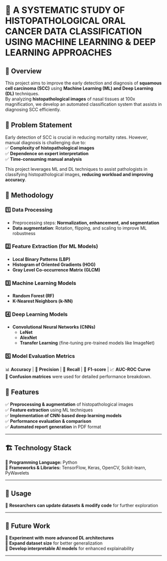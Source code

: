 # 🏥 A SYSTEMATIC STUDY OF HISTOPATHOLOGICAL ORAL CANCER DATA CLASSIFICATION USING MACHINE LEARNING & DEEP LEARNING APPROACHES  

## 📌 Overview  
This project aims to improve the early detection and diagnosis of **squamous cell carcinoma (SCC)** using **Machine Learning (ML) and Deep Learning (DL)** techniques.  
By analyzing **histopathological images** of nasal tissues at 100x magnification, we develop an automated classification system that assists in diagnosing SCC efficiently.  

## 🚨 Problem Statement  
Early detection of SCC is crucial in reducing mortality rates. However, manual diagnosis is challenging due to:  
✅ **Complexity of histopathological images**  
✅ **Dependence on expert interpretation**  
✅ **Time-consuming manual analysis**  

This project leverages ML and DL techniques to assist pathologists in classifying histopathological images, **reducing workload and improving accuracy**.

## 🔬 Methodology  
### **1️⃣ Data Processing**  
- Preprocessing steps: **Normalization, enhancement, and segmentation**  
- **Data augmentation**: Rotation, flipping, and scaling to improve ML robustness  

### **2️⃣ Feature Extraction (for ML Models)**  
- **Local Binary Patterns (LBP)**  
- **Histogram of Oriented Gradients (HOG)**  
- **Gray Level Co-occurrence Matrix (GLCM)**  

### **3️⃣ Machine Learning Models**  
- **Random Forest (RF)**  
- **K-Nearest Neighbors (k-NN)**  

### **4️⃣ Deep Learning Models**  
- **Convolutional Neural Networks (CNNs)**
  - **LeNet**  
  - **AlexNet**  
  - **Transfer Learning** (fine-tuning pre-trained models like ImageNet)  

### **5️⃣ Model Evaluation Metrics**  
📊 **Accuracy** | 🎯 **Precision** | 🔄 **Recall** | 📏 **F1-score** | 📈 **AUC-ROC Curve**  
📑 **Confusion matrices** were used for detailed performance breakdown.  

## 🎯 Features  
✅ **Preprocessing & augmentation** of histopathological images  
✅ **Feature extraction** using ML techniques  
✅ **Implementation of CNN-based deep learning models**  
✅ **Performance evaluation & comparison**  
✅ **Automated report generation** in PDF format  

---

## 🏗 Technology Stack  
📝 **Programming Language:** Python  
🔧 **Frameworks & Libraries:** TensorFlow, Keras, OpenCV, Scikit-learn, PyWavelets  

---

## 📝 Usage    
📌 **Researchers can update datasets & modify code** for further exploration  

---

## 📜 Future Work  
🚀 **Experiment with more advanced DL architectures**  
🚀 **Expand dataset size** for better generalization  
🚀 **Develop interpretable AI models** for enhanced explainability  

---

